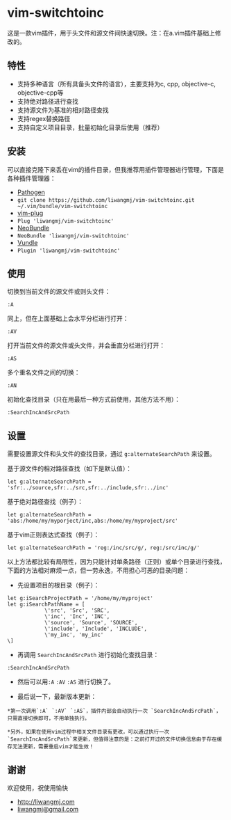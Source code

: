 # vim-switchtoinc

这是一款vim插件，用于头文件和源文件间快速切换。注：在a.vim插件基础上修改的。

## 特性

* 支持多种语言（所有具备头文件的语言），主要支持为c, cpp, objective-c, objective-cpp等
* 支持绝对路径进行查找
* 支持源文件为基准的相对路径查找
* 支持regex替换路径
* 支持自定义项目目录，批量初始化目录后使用（推荐）

## 安装

可以直接克隆下来丢在vim的插件目录，但我推荐用插件管理器进行管理，下面是各种插件管理器：

*  [Pathogen](https://github.com/tpope/vim-pathogen)
  * `git clone https://github.com/liwangmj/vim-switchtoinc.git ~/.vim/bundle/vim-switchtoinc`
*  [vim-plug](https://github.com/junegunn/vim-plug)
  * `Plug 'liwangmj/vim-switchtoinc'`
*  [NeoBundle](https://github.com/Shougo/neobundle.vim)
  * `NeoBundle 'liwangmj/vim-switchtoinc'`
*  [Vundle](https://github.com/gmarik/vundle)
  * `Plugin 'liwangmj/vim-switchtoinc'`

## 使用

切换到当前文件的源文件或则头文件：
```
:A
```

同上，但在上面基础上会水平分栏进行打开：
```
:AV
```

打开当前文件的源文件或头文件，并会垂直分栏进行打开：
```
:AS
```

多个重名文件之间的切换：
```
:AN
```

初始化查找目录（只在用最后一种方式前使用，其他方法不用）：
```
:SearchIncAndSrcPath
```

## 设置

需要设置源文件和头文件的查找目录，通过 `g:alternateSearchPath` 来设置。

基于源文件的相对路径查找（如下是默认值）：
```
let g:alternateSearchPath = 'sfr:../source,sfr:../src,sfr:../include,sfr:../inc'
```

基于绝对路径查找（例子）：
```
let g:alternateSearchPath = 'abs:/home/my/myporject/inc,abs:/home/my/myproject/src'
```

基于vim正则表达式查找（例子）：
```
let g:alternateSearchPath = 'reg:/inc/src/g/, reg:/src/inc/g/'
```

以上方法都比较有局限性，因为只能针对单条路径（正则）或单个目录进行查找，下面的方法相对麻烦一点，但一劳永逸，不用担心可恶的目录问题：

* 先设置项目的根目录（例子）：
```
let g:iSearchProjectPath = '/home/my/myproject'
let g:iSearchPathName = [
            \'src', 'Src', 'SRC',
            \'inc', 'Inc', 'INC',
            \'source', 'Source', 'SOURCE',
            \'include', 'Include', 'INCLUDE',
            \'my_inc', 'my_inc'
\]
```

* 再调用 `SearchIncAndSrcPath` 进行初始化查找目录：
```
:SearchIncAndSrcPath
```

* 然后可以用`:A` `:AV` `:AS` 进行切换了。

* 最后说一下，最新版本更新：
```
*第一次调用`:A` `:AV` `:AS`，插件内部会自动执行一次 `SearchIncAndSrcPath`，只需直接切换即可，不用单独执行。
```
```
*另外，如果在使用vim过程中相关文件目录有更改，可以通过执行一次 `SearchIncAndSrcPath`来更新，但值得注意的是：之前打开过的文件切换信息由于存在缓存无法更新，需要重启vim才能生效！
```

## 谢谢

欢迎使用，祝使用愉快

* http://liwangmj.com
* liwangmj@gmail.com


